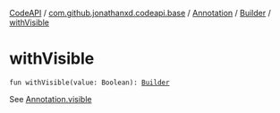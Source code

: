 [CodeAPI](../../../index.md) / [com.github.jonathanxd.codeapi.base](../../index.md) / [Annotation](../index.md) / [Builder](index.md) / [withVisible](.)

# withVisible

`fun withVisible(value: Boolean): `[`Builder`](index.md)

See [Annotation.visible](../visible.md)

